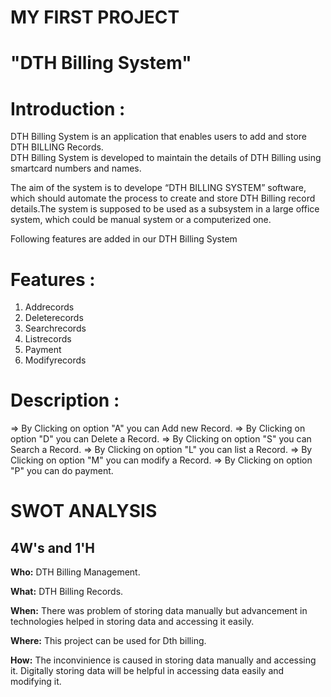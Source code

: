 
# MY FIRST PROJECT

# "DTH Billing System"

# **Introduction :**
DTH Billing System is an application that enables users to add and store DTH BILLING Records.\
DTH Billing System is developed to maintain the details of DTH Billing using smartcard numbers and names.

The aim of the system is to develope “DTH BILLING SYSTEM” software, which should automate the process to create and store DTH Billing record details.The system is supposed to be used as a subsystem in a large office system, which could be manual system or a computerized one.

Following features are added in our DTH Billing System
# **Features :**
1. Addrecords
2. Deleterecords
3. Searchrecords
4. Listrecords
5. Payment
6. Modifyrecords

# **Description :**
=> By Clicking on option "A" you can Add new Record.
=> By Clicking on option "D" you can Delete a Record.
=> By Clicking on option "S" you can Search a Record.
=> By Clicking on option "L" you can list a Record.
=> By Clicking on option "M" you can modify a Record.
=> By Clicking on option "P" you can do payment.

# SWOT ANALYSIS
## 4W's and 1'H
**Who:** DTH Billing Management.

**What:** DTH Billing Records.

**When:** There was problem of storing data manually but advancement in technologies helped in storing data and accessing it easily.

**Where:** This project can be used for Dth billing.

**How:** The inconvinience is caused in storing data manually and accessing it. Digitally storing data will be helpful in accessing data easily and modifying it.
